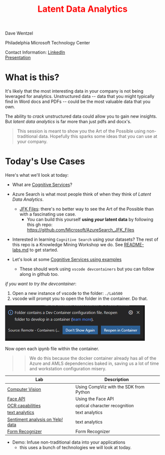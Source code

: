 
<div class="alert alert-info" role="alert">
    <center><h1 style="color:red;"><strong><font color = red>Latent Data Analytics</font></strong></h1></center></div>
<br><br>
Dave Wentzel  

Philadelphia Microsoft Technology Center  

Contact Information:  [LinkedIn](https://linkedin.com/in/dwentzel)  
[Presentation](./LatentAnalytics.pdf)

# What is this?

It's likely that the most interesting data in your company is not being leveraged for analytics.  Unstructured data -- data that you might typically find in Word docs and PDFs -- could be the most valuable data that you own.  

The ability to _crack_ unstructured data could allow you to gain new insights.  But _latent data analytics_ is far more than just pdfs and docx's.  

>This session is meant to show you the Art of the Possible using non-traditional data.  Hopefully this sparks some ideas that you can use at your company.  



# Today's Use Cases

Here's what we'll look at today:

* What are [Cognitive Services](https://azure.microsoft.com/en-us/services/cognitive-services/#overview)?

* Azure Search is what most people think of when they think of _Latent Data Analytics_.  
  * [JFK Files](https://jfk-demo.azurewebsites.net/#/):  there's no better way to see the Art of the Possible than with a fascinating use case.  
    * You can build this yourself **using _your_ latent data** by following this gh repo:  https://github.com/Microsoft/AzureSearch_JFK_Files
* Interested in learning `Cognitive Search` using your datasets?  The rest of this repo is a Knowledge Mining Workshop we do.  See [README-labs.md](./README-labs.md) to get started. 
* Let's look at some [Cognitive Services using examples]()
  * These should work using `vscode devcontainers` but you can follow along in github too.  

_if you want to try the devcontainer_:

1. Open a new instance of vscode to the folder:  `./Lab500`
1. vscode will prompt you to open the folder in the container.  Do that.  

![](./img/prompt.png)

Now open each ipynb file within the container.  

>> We do this because the docker container already has all of the Azure and AMLS dependencies baked in, saving us a lot of time and workstation configuration misery.  

|Lab|Description|
|----|------|
|[Computer Vision](./Lab500/CompViz.ipynb)|Using CompViz with the SDK from Python|
|[Face API](./Lab500/face.ipynb)|Using the Face API|
|[OCR capabilities](./Lab500/OCR.ipynb)|optical character recognition|
|[text analytics](./Lab500/text.ipynb)|text analytics|
|[Sentiment analysis on Yelp! data](./Lab500/yelp.ipynb)|text analytics|
|[Form Recognizer](./Lab500/FormRec.ipynb)|Form Recognizer|




* Demo: Infuse non-traditional data into your applications
  * this uses a bunch of technologies we will look at today.  

